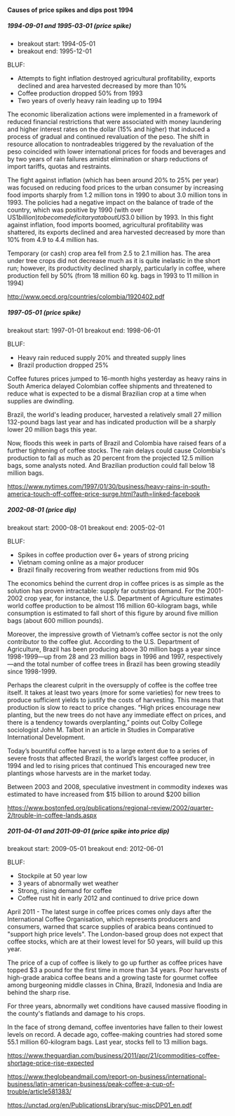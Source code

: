 #### Causes of price spikes and dips post 1994









##### 1994-09-01 and 1995-03-01 (price spike)

- breakout start: 1994-05-01
- breakout end: 1995-12-01

BLUF: 

- Attempts to fight inflation destroyed agricultural profitability, exports declined and area harvested decreased by more than 10% 
- Coffee production dropped 50% from 1993
- Two years of overly heavy rain leading up to 1994

The economic liberalization actions were
implemented in a framework of reduced financial restrictions that were associated with
money laundering and higher interest rates on the dollar (15% and higher) that induced
a process of gradual and continued revaluation of the peso. The shift in resource
allocation to nontradeables triggered by the revaluation of the peso coincided with lower
international prices for foods and beverages and by two years of rain failures amidst
elimination or sharp reductions of import tariffs, quotas and restraints.

The fight against inflation (which has been around 20% to 25% per year) was focused on
reducing food prices to the urban consumer by increasing food imports sharply from 1.2
million tons in 1990 to about 3.0 million tons in 1993. The policies had a negative impact
on the balance of trade of the country, which was positive by 1990 (with over US$1
billion) to become deficitary at about US$3.0 billion by 1993. In this fight against inflation,
food imports boomed, agricultural profitability was shattered, its exports declined and area
harvested decreased by more than 10% from 4.9 to 4.4 million has. 

Temporary (or cash) crop area fell from 2.5 to 2.1 million has. The area under tree crops
did not decrease much as it is quite inelastic in the short run; however, its productivity declined sharply, particularly in coffee, where production fell by 50% (from 18 million 60
kg. bags in 1993 to 11 million in 1994)

http://www.oecd.org/countries/colombia/1920402.pdf


##### 1997-05-01 (price spike)

breakout start: 1997-01-01
breakout end: 1998-06-01

BLUF: 

- Heavy rain reduced supply 20% and threated supply lines
- Brazil production dropped 25%


Coffee futures prices jumped to 16-month highs yesterday as heavy rains in South America delayed Colombian coffee shipments and threatened to reduce what is expected to be a dismal Brazilian crop at a time when supplies are dwindling.

Brazil, the world's leading producer, harvested a relatively small 27 million 132-pound bags last year and has indicated production will be a sharply lower 20 million bags this year.

Now, floods this week in parts of Brazil and Colombia have raised fears of a further tightening of coffee stocks. The rain delays could cause Colombia's production to fall as much as 20 percent from the projected 12.5 million bags, some analysts noted. And Brazilian production could fall below 18 million bags.

https://www.nytimes.com/1997/01/30/business/heavy-rains-in-south-america-touch-off-coffee-price-surge.html?auth=linked-facebook


##### 2002-08-01 (price dip)

breakout start: 2000-08-01
breakout end: 2005-02-01

BLUF: 

- Spikes in coffee production over 6+ years of strong pricing
- Vietnam coming online as a major producer
- Brazil finally recovering from weather reductions from mid 90s

The economics behind the current drop in coffee prices is as simple as the solution has proven intractable: supply far outstrips demand. For the 2001-2002 crop year, for instance, the U.S. Department of Agriculture estimates world coffee production to be almost 116 million 60-kilogram bags, while consumption is estimated to fall short of this figure by around five million bags (about 600 million pounds).


Moreover, the impressive growth of Vietnam’s coffee sector is not the only contributor to the coffee glut. According to the U.S. Department of Agriculture, Brazil has been producing above 30 million bags a year since 1998-1999—up from 28 and 23 million bags in 1996 and 1997, respectively—and the total number of coffee trees in Brazil has been growing steadily since 1998-1999.

Perhaps the clearest culprit in the oversupply of coffee is the coffee tree itself. It takes at least two years (more for some varieties) for new trees to produce sufficient yields to justify the costs of harvesting. This means that production is slow to react to price changes. “High prices encourage new planting, but the new trees do not have any immediate effect on prices, and there is a tendency towards overplanting,” points out Colby College sociologist John M. Talbot in an article in Studies in Comparative International Development.

Today’s bountiful coffee harvest is to a large extent due to a series of severe frosts that affected Brazil, the world’s largest coffee producer, in 1994 and led to rising prices that continued This encouraged new tree plantings whose harvests are in the market today.

Between 2003 and 2008, speculative investment in commodity
indexes was estimated to have increased from $15 billion to around $200 billion

https://www.bostonfed.org/publications/regional-review/2002/quarter-2/trouble-in-coffee-lands.aspx


##### 2011-04-01 and 2011-09-01 (price spike into price dip)

breakout start: 2009-05-01
breakout end: 2012-06-01

BLUF: 
- Stockpile at 50 year low
- 3 years of abnormally wet weather
- Strong, rising demand for coffee
- Coffee rust hit in early 2012 and continued to drive price down

April 2011 - The latest surge in coffee prices comes only days after the International Coffee Organisation, which represents producers and consumers, warned that scarce supplies of arabica beans continued to "support high price levels". The London-based group does not expect that coffee stocks, which are at their lowest level for 50 years, will build up this year.

The price of a cup of coffee is likely to go up further as coffee prices have topped $3 a pound for the first time in more than 34 years. Poor harvests of high-grade arabica coffee beans and a growing taste for gourmet coffee among burgeoning middle classes in China, Brazil, Indonesia and India are behind the sharp rise.

For three years, abnormally wet conditions have caused massive flooding in the county's flatlands and damage to his crops.

In the face of strong demand, coffee inventories have fallen to their lowest levels on record. A decade ago, coffee-making countries had stored some 55.1 million 60-kilogram bags. Last year, stocks fell to 13 million bags. 

https://www.theguardian.com/business/2011/apr/21/commodities-coffee-shortage-price-rise-expected

https://www.theglobeandmail.com/report-on-business/international-business/latin-american-business/peak-coffee-a-cup-of-trouble/article581383/



https://unctad.org/en/PublicationsLibrary/suc-miscDP01_en.pdf



